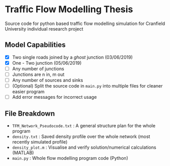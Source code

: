 # Traffic Flow Modelling Thesis
Source code for python based traffic flow modelling simulation for Cranfield University individual research project

## Model Capabilities
- [x] Two single roads joined by a *ghost* junction (03/06/2019)
- [x] One - Two junction (05/06/2019)
- [ ] Any number of junctions 
- [ ] Junctions are n in, m out
- [ ] Any number of sources and sinks
- [ ] \(Optional) Split the source code in `main.py` into multiple files for cleaner easier program
- [ ] Add error messages for incorrect usage

## File Breakdown
- `TFM_Network_Pseudocode.txt` : A general structure plan for the whole program
- `density.txt` : Saved density profile over the whole network (most recently simulated profile)
- `density_plot.m` : Visualise and verify solution/numerical calculations (MATLAB)
- `main.py` : Whole flow modelling program code (Python)
